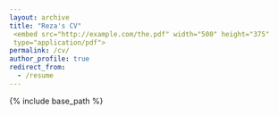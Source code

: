 ```yaml
---
layout: archive
title: "Reza's CV"
 <embed src="http://example.com/the.pdf" width="500" height="375" 
 type="application/pdf">
permalink: /cv/
author_profile: true
redirect_from:
  - /resume
---
```


{% include base_path %}

